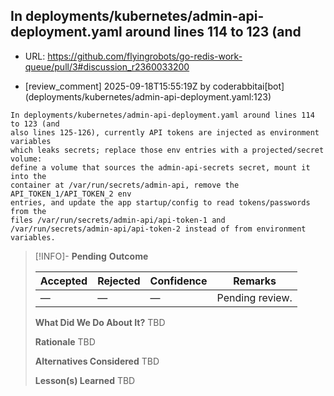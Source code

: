 ## In deployments/kubernetes/admin-api-deployment.yaml around lines 114 to 123 (and

- URL: https://github.com/flyingrobots/go-redis-work-queue/pull/3#discussion_r2360033200

- [review_comment] 2025-09-18T15:55:19Z by coderabbitai[bot] (deployments/kubernetes/admin-api-deployment.yaml:123)

```text
In deployments/kubernetes/admin-api-deployment.yaml around lines 114 to 123 (and
also lines 125-126), currently API tokens are injected as environment variables
which leaks secrets; replace those env entries with a projected/secret volume:
define a volume that sources the admin-api-secrets secret, mount it into the
container at /var/run/secrets/admin-api, remove the API_TOKEN_1/API_TOKEN_2 env
entries, and update the app startup/config to read tokens/passwords from the
files /var/run/secrets/admin-api/api-token-1 and
/var/run/secrets/admin-api/api-token-2 instead of from environment variables.
```

> [!INFO]- **Pending**
> **Outcome**
> 
> | Accepted | Rejected | Confidence | Remarks |
> |----------|----------|------------|---------|
> | — | — | — | Pending review. |
>
> **What Did We Do About It?**
> TBD
>
> **Rationale**
> TBD
>
> **Alternatives Considered**
> TBD
>
> **Lesson(s) Learned**
> TBD
